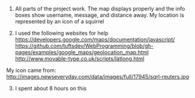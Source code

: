 1. All parts of the project work. The map displays properly and the info boxes
show username, message, and distance away. My location is represented by an 
icon of a squirrel

2. I used the following websites for help
https://developers.google.com/maps/documentation/javascript/
https://github.com/tuftsdev/WebProgramming/blob/gh-pages/examples/google_maps/geolocation_map.html
http://www.movable-type.co.uk/scripts/latlong.html

My icon came from:
http://images.newseveryday.com/data/images/full/17945/sqrl-reuters.jpg

3. I spent about 8 hours on this